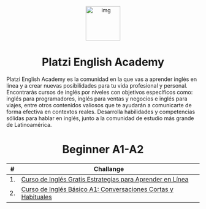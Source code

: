 <p align="center">
  <a href="https://platzi.com/escuela/escuela-ingles/" target="_blank">
    <img src="https://static.platzi.com/cdn-cgi/image/width=96,quality=75,format=auto/media/learningpath/badges/e12a32a9-6a1d-4a2d-837f-75178865c92a.jpg" alt="img" width="90" />
  </a>
</p>
<h1 align="center">
Platzi English Academy
</h1>
Platzi English Academy es la comunidad en la que vas a aprender inglés en línea y a crear nuevas posibilidades para tu vida profesional y personal. Encontrarás cursos de inglés por niveles con objetivos específicos como: inglés para programadores, inglés para ventas y negocios e inglés para viajes, entre otros contenidos valiosos que te ayudarán a comunicarte de forma efectiva en contextos reales. Desarrolla habilidades y competencias sólidas para hablar en inglés, junto a la comunidad de estudio más grande de Latinoamérica.

<h1 align="center">
Beginner A1-A2
</h1>

|# |Challange                |
|---|----------------|
|1. |[Curso de Inglés Gratis Estrategias para Aprender en Línea](https://github.com/elmergustavo/Platzi-English-Academy/tree/master/01.%20Curso%20de%20Ingl%C3%A9s%20Gratis%20Estrategias%20para%20Aprender%20en%20L%C3%ADnea)|
|2. |[Curso de Inglés Básico A1: Conversaciones Cortas y Habituales](https://github.com/elmergustavo/Platzi-English-Academy/tree/master/02.%20Curso%20de%20Ingl%C3%A9s%20B%C3%A1sico%20A1%20Conversaciones%20Cortas%20y%20Habituales)|
